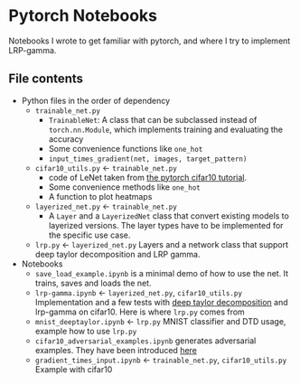 # Pytorch Notebooks

Notebooks I wrote to get familiar with pytorch, and where I try to implement LRP-gamma.

## File contents
- Python files in the order of dependency
  - `trainable_net.py`
    - `TrainableNet`: A class that can be subclassed instead of `torch.nn.Module`, which implements training and evaluating the accuracy
    - Some convenience functions like `one_hot`
    - `input_times_gradient(net, images, target_pattern)`
  - `cifar10_utils.py` <- `trainable_net.py`
    -  code of LeNet taken from [the pytorch cifar10 tutorial](https://pytorch.org/tutorials/beginner/blitz/cifar10_tutorial.html#sphx-glr-download-beginner-blitz-cifar10-tutorial-py).
    -  Some convenience methods like `one_hot`
    -  A function to plot heatmaps
  - `layerized_net.py` <- `trainable_net.py`
    - A `Layer` and a `LayerizedNet` class that convert existing models to layerized versions. The layer types have to be implemented for the specific use case.
  - `lrp.py` <- `layerized_net.py` Layers and a network class that support deep taylor decomposition and LRP gamma.
- Notebooks
  -  `save_load_example.ipynb` is a minimal demo of how to use the net. It trains, saves and loads the net.
  -  `lrp-gamma.ipynb` <- `layerized_net.py`, `cifar10_utils.py` Implementation and a few tests with [deep taylor decomposition](arxiv.org/pdf/1512.02479.pdf) and lrp-gamma on cifar10. Here is where `lrp.py` comes from
  -  `mnist_deeptaylor.ipynb` <- `lrp.py` MNIST classifier and DTD usage, example how to use `lrp.py`
  -  `cifar10_adversarial_examples.ipynb` generates adversarial examples. They have been introduced [here](arxiv.org/abs/1312.6199)
  -  `gradient_times_input.ipynb` <- `trainable_net.py`, `cifar10_utils.py` Example with cifar10
